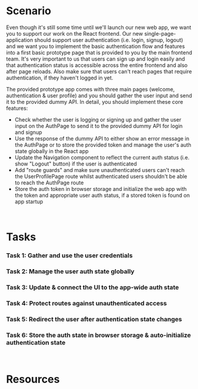 # Scenario

Even though it's still some time until we'll launch our new web app, we want you to support our work on the React frontend. Our new single-page-application should support user authentication (i.e. login, signup, logout) and we want you to implement the basic authentication flow and features into a first basic prototype page that is provided to you by the main frontend team. It's very important to us that users can sign up and login easily and that authentication status is accessible across the entire frontend and also after page reloads. Also make sure that users can't reach pages that require authentication, if they haven't logged in yet.

The provided prototype app comes with three main pages (welcome, authentication & user profile) and you should gather the user input and send it to the provided dummy API. In detail, you should implement these core features:

- Check whether the user is logging or signing up and gather the user input on the AuthPage to send it to the provided dummy API for login and signup
- Use the response of the dummy API to either show an error message in the AuthPage or to store the provided token and manage the user's auth state globally in the React app
- Update the Navigation component to reflect the current auth status (i.e. show "Logout" button) if the user is authenticated
- Add "route guards" and make sure unauthenticated users can't reach the UserProfilePage route whilst authenticated users shouldn't be able to reach the AuthPage route
- Store the auth token in browser storage and initialize the web app with the token and appropriate user auth status, if a stored token is found on app startup

<br>

# Tasks

### Task 1: Gather and use the user credentials

### Task 2: Manage the user auth state globally

### Task 3: Update & connect the UI to the app-wide auth state

### Task 4: Protect routes against unauthenticated access

### Task 5: Redirect the user after authentication state changes

### Task 6: Store the auth state in browser storage & auto-initialize authentication state

<br>

# Resources
